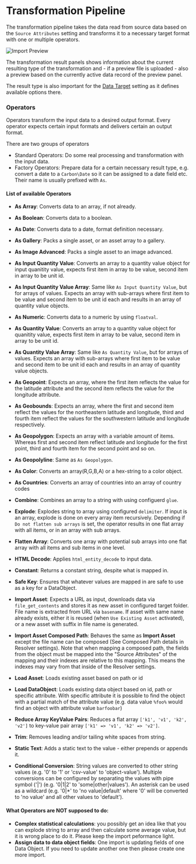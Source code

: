 # Transformation Pipeline

The transformation pipeline takes the data read from source data based on the 
`Source Attributes` setting and transforms it to a necessary target format 
with one or multiple operators. 

<div class="image-as-lightbox"></div>

![Import Preview](../../img/transformation_pipeline.png)

The transformation result panels shows information about the current resulting
type of the transformation and - if a preview file is uploaded - also a preview
based on the currently active data record of the preview panel. 

The result type is also important for the [Data Target](./03_Data_Target/README.md) setting 
as it defines available options there.

### Operators
Operators transform the input data to a desired output format. Every operator 
expects certain input formats and delivers certain an output format. 

There are two groups of operators 
- Standard Operators: Do some real processing and transformation with the input data.
- Factory Operators: Prepare data for a certain necessary result type, e.g. convert a
date to a `Carbon\Date` so it can be assigned to a date field etc. 
Their name is usually prefixed with `As`. 

#### List of available Operators
- **As Array**: Converts data to an array, if not already.
- **As Boolean**: Converts data to a boolean.
- **As Date**: Converts data to a date, format definition necessary. 
- **As Gallery**: Packs a single asset, or an asset array to a gallery. 
- **As Image Advanced**: Packs a single asset to an image advanced. 
- **As Input Quantity Value**: Converts an array to a quantity value object for 
  input quanitity value, expects first item in array to be value, second item in array to be unit id. 
- **As Input Quantity Value Array**: Same like `As Input Quantity Value`, but for arrays of values. Expects an array
  with sub-arrays where first item to be value and second item to be unit id each and results in an array of quantity value objects.
- **As Numeric**: Converts data to a numeric by using `floatval`.
- **As Quantity Value**: Converts an array to a quantity value object for 
    quanitity value, expects first item in array to be value, second item in array to be unit id.
- **As Quantity Value Array**: Same like `As Quantity Value`, but for arrays of values. Expects an array
  with sub-arrays where first item to be value and second item to be unit id each and results in an array of quantity value objects.
- **As Geopoint**: Expects an array, where the first item reflects the value for the latitude attribute
and the second item reflects the value for the longitude attribute.
- **As Geobounds**: Expects an array, where the first and second item reflect the values for the northeastern latitude and longitude, third and fourth item reflect the values for the southwestern latitude and longitude respectively.
- **As Geopolygon**: Expects an array with a variable amount of items. Whereas first and second item reflect latitude and longitude for the first point, third and fourth item for the second point and so on.
- **As Geopolyline**: Same as `As Geopolygon`.
- **As Color**: Converts an array(R,G,B,A) or a hex-string to a color object.
- **As Countries**: Converts an array of countries into an array of country codes
- **Combine**: Combines an array to a string with using configuerd `glue`. 
- **Explode**: Explodes string to array using configured `delimiter`. If input is an array, explode is done on every array item recursively. 
  Depending if `Do not flatten sub arrays` is set, the operator results in one flat array with all items, or in an array with sub arrays. 
- **Flatten Array**: Converts one array with potential sub arrays into one flat array with all items and sub items in one level. 
- **HTML Decode**: Applies `html_entity_decode` to input data.
- **Constant**: Returns a constant string, despite what is mapped in.
- **Safe Key**: Ensures that whatever values are mapped in are safe to use as a key for a DataObject. 
- **Import Asset**: Expects a URL as input, downloads data via `file_get_contents` and stores it as new asset in configured 
   target folder. File name is extracted from URL via `basename`. If asset with same name already exists, either it is 
    reused (when `Use Existing Asset` activated), or a new asset with suffix in file name is generated. 
- **Import Asset Composed Path**: Behaves the same as **Import Asset** except the file name can be composed (See Composed Path details in Resolver settings). Note that when mapping a composed path, the fields from the object must be mapped into the "Source Attributes" of the mapping and their indexes are relative to this mapping. This means the indexes may vary from that inside of the Resolver settings.
- **Load Asset**: Loads existing asset based on path or id
- **Load DataObject**: Loads existing data object based on id, path or specific attribute. With specific attribute it is possible to find the object with a partial match of the attribute value (e.g. data value `%foo%` would find an object with attribute value `barfoobar`)

- **Reduce Array KeyValue Pairs**: Reduces a flat array `['k1', 'v1', 'k2', 'v2']` 
   to key-value pair array `['k1' => 'v1', 'k2' => 'v2']`. 
- **Trim**: Removes leading and/or tailing white spaces from string.
- **Static Text**: Adds a static text to the value - either prepends or appends it.
- **Conditional Conversion**: String values are converted to other string values (e.g. '0' to '1' or 'csv-value' to 'object-value'). Multiple conversions can be configured by separating the values with pipe symbol ('|') (e.g. '0|1|2' to 'some|other|values'). An asterisk can be used as a wildcard (e.g. '0|\*' to 'no value|default' where '0' will be converted to 'no value' and all other values to 'default').

#### What Operators are NOT supposed to do:
- **Complex statistical calculations**: you possibly get an idea like that you can explode string to array and then calculate some average value, but it is wrong place to do it. Please keep the import peformance light.
- **Assign data to data object fields**: One import is updating fields of one Data Object. If you need to update another one then please create one more import.
